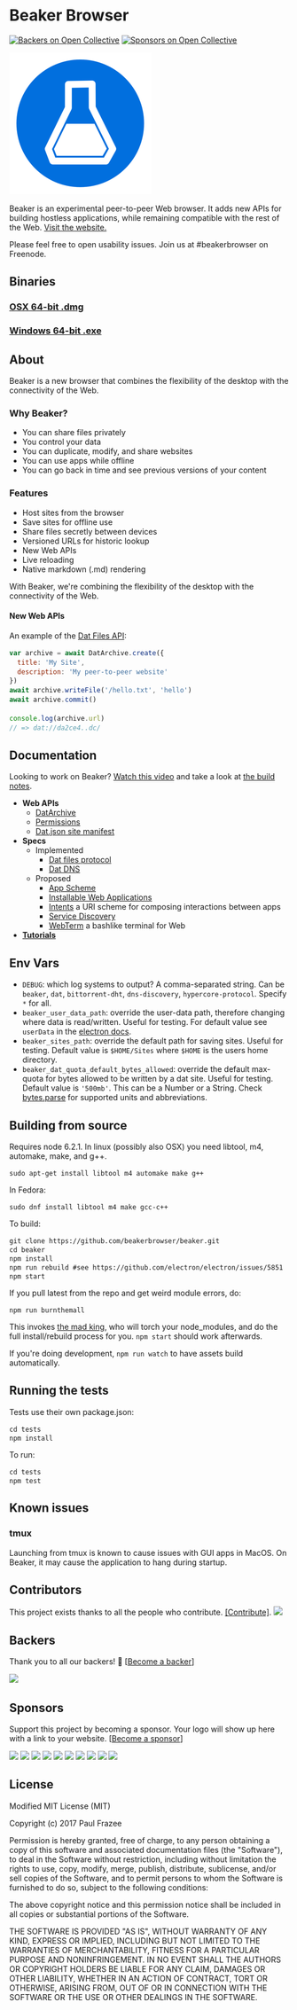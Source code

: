 Beaker Browser
======
[![Backers on Open Collective](https://opencollective.com/beaker/backers/badge.svg)](#backers) [![Sponsors on Open Collective](https://opencollective.com/beaker/sponsors/badge.svg)](#sponsors)

![logo.png](build/icons/256x256.png)

Beaker is an experimental peer-to-peer Web browser. It adds new APIs for building hostless applications, while remaining compatible with the rest of the Web. [Visit the website.](https://beakerbrowser.com/)

Please feel free to open usability issues. Join us at #beakerbrowser on Freenode.

## Binaries

### [OSX 64-bit .dmg](https://download.beakerbrowser.net/download/latest/osx)
### [Windows 64-bit .exe](https://download.beakerbrowser.net/download/latest/windows_64)

## About

Beaker is a new browser that combines the flexibility of the desktop with the connectivity of the Web.

### Why Beaker?

 - You can share files privately
 - You control your data
 - You can duplicate, modify, and share websites
 - You can use apps while offline
 - You can go back in time and see previous versions of your content

### Features

 - Host sites from the browser
 - Save sites for offline use
 - Share files secretly between devices
 - Versioned URLs for historic lookup
 - New Web APIs
 - Live reloading
 - Native markdown (.md) rendering

With Beaker, we're combining the flexibility of the desktop with the connectivity of the Web.

#### New Web APIs

An example of the [Dat Files API](https://beakerbrowser.com/docs/apis/dat.html):

```js
var archive = await DatArchive.create({
  title: 'My Site',
  description: 'My peer-to-peer website'
})
await archive.writeFile('/hello.txt', 'hello')
await archive.commit()

console.log(archive.url)
// => dat://da2ce4..dc/
```

## Documentation

Looking to work on Beaker? [Watch this video](https://www.youtube.com/watch?v=YuE9OO-ZDYo) and take a look at [the build notes](./build-notes.md).

- **Web APIs**
  - [DatArchive](https://beakerbrowser.com/docs/apis/dat.html)
  - [Permissions](https://beakerbrowser.com/docs/apis/permissions.html)
  - [Dat.json site manifest](https://beakerbrowser.com/docs/apis/manifest.html)
- **Specs**
  - Implemented
    - [Dat files protocol](https://beakerbrowser.com/docs/inside-beaker/dat-files-protocol.html)
    - [Dat DNS](https://github.com/beakerbrowser/beaker/wiki/Authenticated-Dat-URLs-and-HTTPS-to-Dat-Discovery)
  - Proposed
    - [App Scheme](https://github.com/beakerbrowser/beaker/wiki/App-Scheme)
    - [Installable Web Applications](https://github.com/beakerbrowser/beaker/wiki/Installable-Web-Applications)
    - [Intents](https://github.com/beakerbrowser/beaker/wiki/Intent-Scheme) a URI scheme for composing interactions between apps
    - [Service Discovery](https://github.com/beakerbrowser/beaker/wiki/PSA-Web-Service-Discovery-Protocol)
    - [WebTerm](https://github.com/beakerbrowser/beaker/wiki/WebTerm) a bashlike terminal for Web
- [**Tutorials**](https://beakerbrowser.com/docs/tutorials/)

## Env Vars

- `DEBUG`: which log systems to output? A comma-separated string. Can be `beaker`, `dat`, `bittorrent-dht`, `dns-discovery`, `hypercore-protocol`. Specify `*` for all.
- `beaker_user_data_path`: override the user-data path, therefore changing where data is read/written. Useful for testing. For default value see `userData` in the [electron docs](https://electron.atom.io/docs/api/app/#appgetpathname).
- `beaker_sites_path`: override the default path for saving sites. Useful for testing. Default value is `$HOME/Sites` where `$HOME` is the users home directory.
- `beaker_dat_quota_default_bytes_allowed`: override the default max-quota for bytes allowed to be written by a dat site. Useful for testing. Default value is `'500mb'`. This can be a Number or a String. Check [bytes.parse](https://github.com/visionmedia/bytes.js/tree/a4b9af2bf289175f12b3538eb172f2489844b1ec#bytesparsestringnumber-value-numbernull) for supported units and abbreviations.

## Building from source

Requires node 6.2.1.
In linux (possibly also OSX) you need libtool, m4, automake, make, and g++.

```
sudo apt-get install libtool m4 automake make g++
```

In Fedora:

```
sudo dnf install libtool m4 make gcc-c++
```

To build:

```
git clone https://github.com/beakerbrowser/beaker.git
cd beaker
npm install
npm run rebuild #see https://github.com/electron/electron/issues/5851
npm start
```

If you pull latest from the repo and get weird module errors, do:

```
npm run burnthemall
```

This invokes [the mad king](http://nerdist.com/wp-content/uploads/2016/05/the-mad-king-game-of-thrones.jpg), who will torch your node_modules, and do the full install/rebuild process for you.
`npm start` should work afterwards.

If you're doing development, `npm run watch` to have assets build automatically.

## Running the tests

Tests use their own package.json:

```
cd tests
npm install
```

To run:

```
cd tests
npm test
```

## Known issues

### tmux

Launching from tmux is known to cause issues with GUI apps in MacOS. On Beaker, it may cause the application to hang during startup.

## Contributors

This project exists thanks to all the people who contribute. [[Contribute]](CONTRIBUTING.md).
[![](https://opencollective.com/beaker/contributors.svg?width=890)](https://github.com/beakerbrowser/beaker/graphs/contributors)



## Backers

Thank you to all our backers! 🙏 [[Become a backer](https://opencollective.com/beaker#backer)]

<a href="https://opencollective.com/beaker#backers" target="_blank"><img src="https://opencollective.com/beaker/backers.svg?width=890"></a>


## Sponsors

Support this project by becoming a sponsor. Your logo will show up here with a link to your website. [[Become a sponsor](https://opencollective.com/beaker#sponsor)]

<a href="https://opencollective.com/beaker/sponsor/0/website" target="_blank"><img src="https://opencollective.com/beaker/sponsor/0/avatar.svg"></a>
<a href="https://opencollective.com/beaker/sponsor/1/website" target="_blank"><img src="https://opencollective.com/beaker/sponsor/1/avatar.svg"></a>
<a href="https://opencollective.com/beaker/sponsor/2/website" target="_blank"><img src="https://opencollective.com/beaker/sponsor/2/avatar.svg"></a>
<a href="https://opencollective.com/beaker/sponsor/3/website" target="_blank"><img src="https://opencollective.com/beaker/sponsor/3/avatar.svg"></a>
<a href="https://opencollective.com/beaker/sponsor/4/website" target="_blank"><img src="https://opencollective.com/beaker/sponsor/4/avatar.svg"></a>
<a href="https://opencollective.com/beaker/sponsor/5/website" target="_blank"><img src="https://opencollective.com/beaker/sponsor/5/avatar.svg"></a>
<a href="https://opencollective.com/beaker/sponsor/6/website" target="_blank"><img src="https://opencollective.com/beaker/sponsor/6/avatar.svg"></a>
<a href="https://opencollective.com/beaker/sponsor/7/website" target="_blank"><img src="https://opencollective.com/beaker/sponsor/7/avatar.svg"></a>
<a href="https://opencollective.com/beaker/sponsor/8/website" target="_blank"><img src="https://opencollective.com/beaker/sponsor/8/avatar.svg"></a>
<a href="https://opencollective.com/beaker/sponsor/9/website" target="_blank"><img src="https://opencollective.com/beaker/sponsor/9/avatar.svg"></a>



## License

Modified MIT License (MIT)

Copyright (c) 2017 Paul Frazee

Permission is hereby granted, free of charge, to any person obtaining a copy of this software and associated documentation files (the "Software"), to deal in the Software without restriction, including without limitation the rights to use, copy, modify, merge, publish, distribute, sublicense, and/or sell copies of the Software, and to permit persons to whom the Software is furnished to do so, subject to the following conditions:

The above copyright notice and this permission notice shall be included in all copies or substantial portions of the Software.

THE SOFTWARE IS PROVIDED "AS IS", WITHOUT WARRANTY OF ANY KIND, EXPRESS OR IMPLIED, INCLUDING BUT NOT LIMITED TO THE WARRANTIES OF MERCHANTABILITY, FITNESS FOR A PARTICULAR PURPOSE AND NONINFRINGEMENT. IN NO EVENT SHALL THE AUTHORS OR COPYRIGHT HOLDERS BE LIABLE FOR ANY CLAIM, DAMAGES OR OTHER LIABILITY, WHETHER IN AN ACTION OF CONTRACT, TORT OR OTHERWISE, ARISING FROM, OUT OF OR IN CONNECTION WITH THE SOFTWARE OR THE USE OR OTHER DEALINGS IN THE SOFTWARE.
